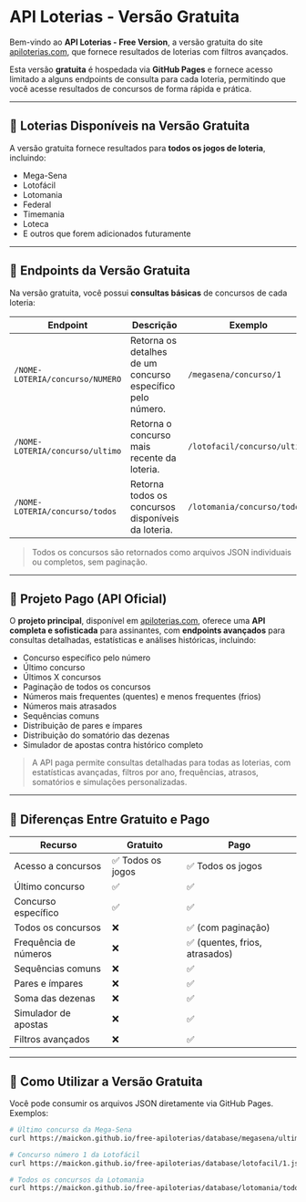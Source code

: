 # API Loterias - Versão Gratuita

Bem-vindo ao **API Loterias - Free Version**, a versão gratuita do site [apiloterias.com](https://apiloterias.com), que fornece resultados de loterias com filtros avançados.  

Esta versão **gratuita** é hospedada via **GitHub Pages** e fornece acesso limitado a alguns endpoints de consulta para cada loteria, permitindo que você acesse resultados de concursos de forma rápida e prática.  

---

## 🔹 Loterias Disponíveis na Versão Gratuita

A versão gratuita fornece resultados para **todos os jogos de loteria**, incluindo:

- Mega-Sena  
- Lotofácil  
- Lotomania  
- Federal  
- Timemania  
- Loteca  
- E outros que forem adicionados futuramente

---

## 🔹 Endpoints da Versão Gratuita

Na versão gratuita, você possui **consultas básicas** de concursos de cada loteria:

| Endpoint | Descrição | Exemplo |
|----------|-----------|---------|
| `/NOME-LOTERIA/concurso/NUMERO` | Retorna os detalhes de um concurso específico pelo número. | `/megasena/concurso/1` |
| `/NOME-LOTERIA/concurso/ultimo` | Retorna o concurso mais recente da loteria. | `/lotofacil/concurso/ultimo` |
| `/NOME-LOTERIA/concurso/todos` | Retorna todos os concursos disponíveis da loteria. | `/lotomania/concurso/todos` |

> Todos os concursos são retornados como arquivos JSON individuais ou completos, sem paginação.  

---

## 🔹 Projeto Pago (API Oficial)

O **projeto principal**, disponível em [apiloterias.com](https://apiloterias.com), oferece uma **API completa e sofisticada** para assinantes, com **endpoints avançados** para consultas detalhadas, estatísticas e análises históricas, incluindo:

- Concurso específico pelo número  
- Último concurso  
- Últimos X concursos  
- Paginação de todos os concursos  
- Números mais frequentes (quentes) e menos frequentes (frios)  
- Números mais atrasados  
- Sequências comuns  
- Distribuição de pares e ímpares  
- Distribuição do somatório das dezenas  
- Simulador de apostas contra histórico completo  

> A API paga permite consultas detalhadas para todas as loterias, com estatísticas avançadas, filtros por ano, frequências, atrasos, somatórios e simulações personalizadas.

---

## 🔹 Diferenças Entre Gratuito e Pago

| Recurso | Gratuito | Pago |
|---------|----------|------|
| Acesso a concursos | ✅ Todos os jogos | ✅ Todos os jogos |
| Último concurso | ✅ | ✅ |
| Concurso específico | ✅ | ✅ |
| Todos os concursos | ❌ | ✅ (com paginação) |
| Frequência de números | ❌ | ✅ (quentes, frios, atrasados) |
| Sequências comuns | ❌ | ✅ |
| Pares e ímpares | ❌ | ✅ |
| Soma das dezenas | ❌ | ✅ |
| Simulador de apostas | ❌ | ✅ |
| Filtros avançados | ❌ | ✅ |

---

## 🔹 Como Utilizar a Versão Gratuita

Você pode consumir os arquivos JSON diretamente via GitHub Pages. Exemplos:

```bash
# Último concurso da Mega-Sena
curl https://maickon.github.io/free-apiloterias/database/megasena/ultimo.json

# Concurso número 1 da Lotofácil
curl https://maickon.github.io/free-apiloterias/database/lotofacil/1.json

# Todos os concursos da Lotomania
curl https://maickon.github.io/free-apiloterias/database/lotomania/todos.json

